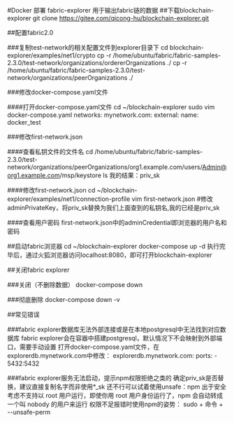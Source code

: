 #Docker 部署 fabric-explorer
用于输出fabric链的数据
##下载blockchain-explorer
    git clone https://gitee.com/qicong-hu/blockchain-explorer.git
    
##配置fabric2.0

###复制test-network的相关配置文件到explorer目录下
    cd blockchain-explorer/examples/net1/crypto
    cp -r /home/ubuntu/fabric/fabric-samples-2.3.0/test-network/organizations/ordererOrganizations ./
    cp -r /home/ubuntu/fabric/fabric-samples-2.3.0/test-network/organizations/peerOrganizations ./

###修改docker-compose.yaml文件

####打开docker-compose.yaml文件
    cd ~/blockchain-explorer
    sudo vim docker-compose.yaml
        networks:
            mynetwork.com:
                external:
                    name: docker_test

###修改first-network.json

####查看私钥文件的文件名
    cd /home/ubuntu/fabric/fabric-samples-2.3.0/test-network/organizations/peerOrganizations/org1.example.com/users/Admin@org1.example.com/msp/keystore
    ls
    我的结果：priv_sk

####修改first-network.json
    cd ~/blockchain-explorer/examples/net1/connection-profile
    vim first-network.json
    #修改adminPrivateKey，将priv_sk替换为我们上面查到的私钥名,我的已经是priv_sk

####查看用户密码
    first-network.json中的adminCredential即浏览器的用户名和密码

##启动fabric浏览器
    cd ~/blockchain-explorer
    docker-compose up -d
    执行完毕后，通过火狐浏览器访问localhost:8080，即可打开blockchain-explorer

##关闭fabric explorer

###关闭（不删除数据）
    docker-compose down

###彻底删除
    docker-compose down -v

##常见错误

###fabric explorer数据库无法外部连接或是在本地postgresql中无法找到对应数据库
    fabric explorer会在容器中搭建postgresql，默认情况下不会映射到外部端口，需要手动设置
    打开docker-compose.yaml文件，在explorerdb.mynetwork.com中修改：
    explorerdb.mynetwork.com:
        ports:
          - 5432:5432
          
###fabric explorer服务无法启动，提示npm权限拒绝之类的
    确定priv_sk是否替换，建议直接复制名字而非使用*_sk
    还不行可以试着使用unsafe：npm 出于安全考虑不支持以 root 用户运行，即使你用 root 用户身份运行了，npm 会自动转成一个叫 nobody 的用户来运行
    权限不足报错时使用npm的姿势：
    sudo + 命令 + --unsafe-perm